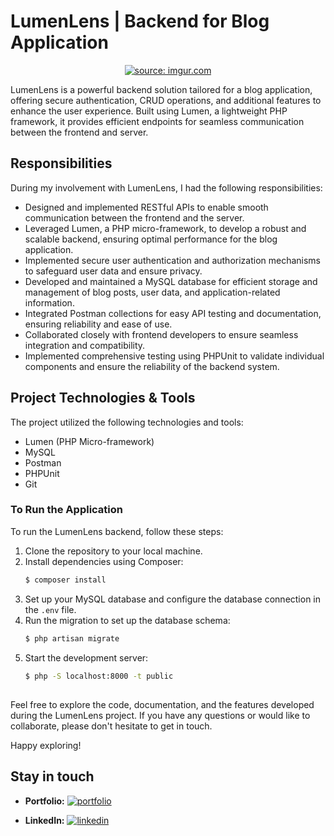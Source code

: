 # LumenLens | Backend for Blog Application

<p align="center">
  <a href="https://imgur.com/eX4ylSZ"><img src="https://i.imgur.com/eX4ylSZ.png" title="source: imgur.com" /></a>
</p>

LumenLens is a powerful backend solution tailored for a blog application, offering secure authentication, CRUD operations, and additional features to enhance the user experience. Built using Lumen, a lightweight PHP framework, it provides efficient endpoints for seamless communication between the frontend and server.

## Responsibilities
During my involvement with LumenLens, I had the following responsibilities:
- Designed and implemented RESTful APIs to enable smooth communication between the frontend and the server.
- Leveraged Lumen, a PHP micro-framework, to develop a robust and scalable backend, ensuring optimal performance for the blog application.
- Implemented secure user authentication and authorization mechanisms to safeguard user data and ensure privacy.
- Developed and maintained a MySQL database for efficient storage and management of blog posts, user data, and application-related information.
- Integrated Postman collections for easy API testing and documentation, ensuring reliability and ease of use.
- Collaborated closely with frontend developers to ensure seamless integration and compatibility.
- Implemented comprehensive testing using PHPUnit to validate individual components and ensure the reliability of the backend system.

## Project Technologies & Tools
The project utilized the following technologies and tools:
- Lumen (PHP Micro-framework)
- MySQL
- Postman
- PHPUnit
- Git

### To Run the Application
To run the LumenLens backend, follow these steps:
1. Clone the repository to your local machine.
2. Install dependencies using Composer:
   ```bash
   $ composer install
   ```
3. Set up your MySQL database and configure the database connection in the `.env` file.
4. Run the migration to set up the database schema:
   ```bash
   $ php artisan migrate
   ```
5. Start the development server:
   ```bash
   $ php -S localhost:8000 -t public
   ```

## 

Feel free to explore the code, documentation, and the features developed during the LumenLens project. If you have any questions or would like to collaborate, please don't hesitate to get in touch.

Happy exploring!

## Stay in touch

- **Portfolio:** [![portfolio](https://img.shields.io/badge/my_portfolio-000?style=for-the-badge&logo=ko-fi&logoColor=white)](https://github.com/nayefserag)

- **LinkedIn:** [![linkedin](https://img.shields.io/badge/linkedin-0A66C2?style=for-the-badge&logo=linkedin&logoColor=white)](https://www.linkedin.com/in/nayf-serag-70a3611b8)